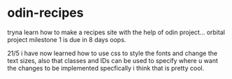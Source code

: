 # odin-recipes

tryna learn how to make a recipes site with the help of odin project...
orbital project milestone 1 is due in 8 days oops.

21/5 i have now learned how to use css to style the fonts and change the text sizes, also that classes and IDs can be used to specify where u want the changes to be implemented specfically i think that is pretty cool.